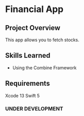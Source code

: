 # Financial App

## Project Overview

This app allows you to fetch stocks.

## Skills Learned

- Using the Combine Framework

## Requirements

Xcode 13 Swift 5

### UNDER DEVELOPMENT
